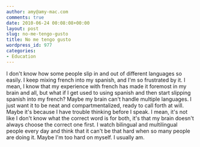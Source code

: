 ```yaml
---
author: amy@amy-mac.com
comments: true
date: 2010-06-24 00:08:08+00:00
layout: post
slug: no-me-tengo-gusto
title: No me tengo gusto
wordpress_id: 977
categories:
- Education
---
```


I don't know how some people slip in and out of different languages so easily. I keep mixing french into my spanish, and I'm so frustrated by it. I mean, I know that my experience with french has made it foremost in my brain and all, but what if I get used to using spanish and then start slipping spanish into my french? Maybe my brain can't handle multiple languages. I just want it to be neat and compartmentalized, ready to call forth at will. Maybe it's because I have trouble thinking before I speak. I mean, it's not like I don't know what the correct word is for both, it's that my brain doesn't always choose the correct one first. I watch bilingual and multilingual people every day and think that it can't be that hard when so many people are doing it. Maybe I'm too hard on myself. I usually am.
